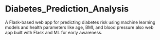 # Diabetes_Prediction_Analysis
A Flask-based web app for predicting diabetes risk using machine learning models and health parameters like age, BMI, and blood pressure also web app built with Flask and ML for early awareness.

